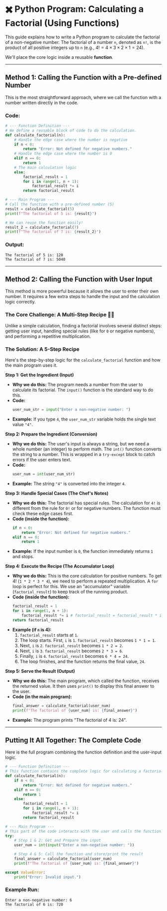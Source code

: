 

# ✖️ Python Program: Calculating a Factorial (Using Functions)

This guide explains how to write a Python program to calculate the factorial of a non-negative number. The factorial of a number `n`, denoted as `n!`, is the product of all positive integers up to `n` (e.g., $4! = 4 \times 3 \times 2 \times 1 = 24$).

We'll place the core logic inside a reusable **function**.

-----

## **Method 1: Calling the Function with a Pre-defined Number**

This is the most straightforward approach, where we call the function with a number written directly in the code.

### **Code:**

```python
# --- Function Definition ---
# We define a reusable block of code to do the calculation.
def calculate_factorial(n):
    # Handle the edge case where the number is negative
    if n < 0:
        return "Error: Not defined for negative numbers."
    # Handle the edge case where the number is 0
    elif n == 0:
        return 1
    # The main calculation logic
    else:
        factorial_result = 1
        for i in range(1, n + 1):
            factorial_result *= i
        return factorial_result

# --- Main Program ---
# Call the function with a pre-defined number (5)
result = calculate_factorial(5)
print(f"The factorial of 5 is: {result}")

# We can reuse the function easily!
result_2 = calculate_factorial(7)
print(f"The factorial of 7 is: {result_2}")
```

### **Output:**

```
The factorial of 5 is: 120
The factorial of 7 is: 5040
```

-----

## **Method 2: Calling the Function with User Input**

This method is more powerful because it allows the user to enter their own number. It requires a few extra steps to handle the input and the calculation logic correctly.

### **The Core Challenge: A Multi-Step Recipe** 👨‍🍳

Unlike a simple calculation, finding a factorial involves several distinct steps: getting user input, handling special rules (like for `0` or negative numbers), and performing a repetitive multiplication.

### **The Solution: A 5-Step Recipe**

Here's the step-by-step logic for the `calculate_factorial` function and how the main program uses it.

**Step 1: Get the Ingredient (Input)**

  * **Why we do this:** The program needs a number from the user to calculate its factorial. The `input()` function is the standard way to do this.
  * **Code:**
    ```python
    user_num_str = input("Enter a non-negative number: ")
    ```
  * **Example:** If you type `4`, the `user_num_str` variable holds the single text value `"4"`.

**Step 2: Prepare the Ingredient (Conversion)**

  * **Why we do this:** The user's input is always a string, but we need a whole number (an integer) to perform math. The `int()` function converts the string to a number. This is wrapped in a `try-except` block to catch errors if the user enters text.
  * **Code:**
    ```python
    user_num = int(user_num_str)
    ```
  * **Example:** The string `"4"` is converted into the integer `4`.

**Step 3: Handle Special Cases (The Chef's Notes)**

  * **Why we do this:** The factorial has special rules. The calculation for `4!` is different from the rule for `0!` or for negative numbers. The function must check these edge cases first.
  * **Code (inside the function):**
    ```python
    if n < 0:
        return "Error: Not defined for negative numbers."
    elif n == 0:
        return 1
    ```
  * **Example:** If the input number is `0`, the function immediately returns `1` and stops.

**Step 4: Execute the Recipe (The Accumulator Loop)**

  * **Why we do this:** This is the core calculation for positive numbers. To get $4!$ (`1 * 2 * 3 * 4`), we need to perform a repeated multiplication. A `for` loop is perfect for this. We use an "accumulator" variable (`factorial_result`) to keep track of the running product.
  * **Code (inside the function):**
    ```python
    factorial_result = 1
    for i in range(1, n + 1):
        factorial_result *= i # factorial_result = factorial_result * i
    return factorial_result
    ```
  * **Example (if `n` is 4):**
    1.  `factorial_result` starts at `1`.
    2.  The loop starts. First, `i` is `1`. `factorial_result` becomes `1 * 1 = 1`.
    3.  Next, `i` is `2`. `factorial_result` becomes `1 * 2 = 2`.
    4.  Next, `i` is `3`. `factorial_result` becomes `2 * 3 = 6`.
    5.  Finally, `i` is `4`. `factorial_result` becomes `6 * 4 = 24`.
    6.  The loop finishes, and the function returns the final value, `24`.

**Step 5: Serve the Result (Output)**

  * **Why we do this:** The main program, which called the function, receives the returned value. It then uses `print()` to display this final answer to the user.
  * **Code (in the main program):**
    ```python
    final_answer = calculate_factorial(user_num)
    print(f"The factorial of {user_num} is: {final_answer}")
    ```
  * **Example:** The program prints "The factorial of 4 is: 24".

-----

## **Putting It All Together: The Complete Code**

Here is the full program combining the function definition and the user-input logic.

```python
# --- Function Definition ---
# This function contains the complete logic for calculating a factorial.
def calculate_factorial(n):
    if n < 0:
        return "Error: Not defined for negative numbers."
    elif n == 0:
        return 1
    else:
        factorial_result = 1
        for i in range(1, n + 1):
            factorial_result *= i
        return factorial_result

# --- Main Program ---
# This part of the code interacts with the user and calls the function.
try:
    # Step 1 & 2: Get and Prepare the input
    user_num = int(input("Enter a non-negative number: "))

    # Step 4 & 5: Call the function and store/print the result
    final_answer = calculate_factorial(user_num)
    print(f"The factorial of {user_num} is: {final_answer}")

except ValueError:
    print("Error: Invalid input.")
```

### **Example Run:**

```
Enter a non-negative number: 6
The factorial of 6 is: 720
```
